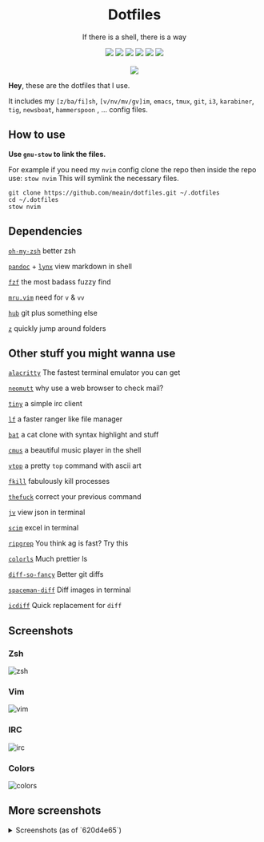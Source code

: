 <h1 align="center">Dotfiles</h1>
<p align="center"> If there is a shell, there is a way</p>
<p align="center">
  <img src="https://img.shields.io/badge/Editor-neovim-brightgreen.svg" />
  <img src="https://img.shields.io/badge/Terminal-Alacritty-orange.svg" />
  <img src="https://img.shields.io/badge/Shell-zsh-yellow.svg" />
  <img src="https://img.shields.io/badge/Font-Code%20New%20Roman-lightgrey.svg" />
  <img src="https://img.shields.io/badge/Mail-neomutt-red.svg" />
  <img src="https://img.shields.io/badge/IRC-irssi-blue.svg" />
  <br><br>
  <img src="https://i.imgur.com/pVGr7tX.png">
</p>

**Hey**, these are the dotfiles that I use.

It includes my `[z/ba/fi]sh`, `[v/nv/mv/gv]im`, `emacs`, `tmux`, `git`, `i3`, `karabiner`, `tig`, `newsboat`, `hammerspoon` , ... config files.

## How to use

**Use `gnu-stow` to link the files.**

For example if you need my `nvim` config clone the repo then inside the repo use:
`stow nvim`
This will symlink the necessary files.

```
git clone https://github.com/meain/dotfiles.git ~/.dotfiles
cd ~/.dotfiles
stow nvim
```

## Dependencies

[`oh-my-zsh`](https://github.com/robbyrussell/oh-my-zsh) better zsh

[`pandoc`](http://pandoc.org/index.html) + [`lynx`](http://lynx.browser.org/) view markdown in shell

[`fzf`](https://github.com/junegunn/fzf) the most badass fuzzy find

[`mru.vim`](https://github.com/vim-scripts/mru.vim) need for `v` & `vv`

[`hub`](https://hub.github.com/) git plus something else

[`z`](https://github.com/rupa/z) quickly jump around folders

## Other stuff you might wanna use

[`alacritty`](https://github.com/jwilm/alacritty) The fastest terminal emulator you can get

[`neomutt`](https://www.neomutt.org/) why use a web browser to check mail?

[`tiny`](https://github.com/osa1/tiny) a simple irc client

[`lf`](https://github.com/gokcehan/lf) a faster ranger like file manager

[`bat`](https://github.com/sharkdp/bat) a cat clone with syntax highlight and stuff

[`cmus`](https://cmus.github.io/) a beautiful music player in the shell

[`vtop`](https://github.com/MrRio/vtop) a pretty `top` command with ascii art

[`fkill`](https://github.com/sindresorhus/fkill-cli) fabulously kill processes

[`thefuck`](https://github.com/nvbn/thefuck) correct your previous command

[`jv`](https://github.com/maxzender/jv) view json in terminal

[`scim`](https://github.com/andmarti1424/sc-im) excel in terminal

[`ripgrep`](https://github.com/BurntSushi/ripgrep) You think ag is fast? Try this

[`colorls`](https://github.com/athityakumar/colorls) Much prettier ls

[`diff-so-fancy`](https://github.com/so-fancy/diff-so-fancy) Better git diffs

[`spaceman-diff`](https://github.com/holman/spaceman-diff) Diff images in terminal

[`icdiff`](https://github.com/jeffkaufman/icdiff) Quick replacement for `diff`

## Screenshots 

### Zsh
![zsh](https://i.imgur.com/0IIq0l3.png)

### Vim

![vim](https://i.imgur.com/hBfeYPe.png)

### IRC

![irc](https://i.imgur.com/UF5fca3.png)

### Colors

![colors](https://i.imgur.com/EB5Chnp.png)

## More screenshots
<details>
<summary>Screenshots (as of `620d4e65`)</summary>
<br>

### Zsh
![](https://i.imgur.com/oh4DY5e.png)

### Vim
![](https://i.imgur.com/sPVLbzI.png)

### Tmux
![](https://i.imgur.com/YBTlVjK.png)

### irssi
![](https://i.imgur.com/08iF4Ts.png)

### Colors
![](https://i.imgur.com/E9qgsHj.png)
</details>
